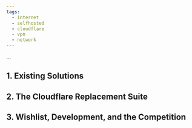 ```yaml
---
tags:
  - internet
  - selfhosted
  - cloudflare
  - vpn
  - network
---
```


...

## 1. Existing Solutions

## 2. The Cloudflare Replacement Suite

## 3. Wishlist, Development, and the Competition